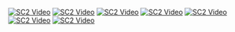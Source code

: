 
[![SC2 Video](https://img.youtube.com/vi/yBsWza2039o/0.jpg)](https://www.youtube.com/watch?v=yBsWza2039o)
[![SC2 Video](https://img.youtube.com/vi/JEiIIjX10zE/0.jpg)](https://www.youtube.com/watch?v=JEiIIjX10zE&list=PLqOiaH9id5qtD7h8Zwu1abjKULtVq0nQA&index=3)
[![SC2 Video](https://img.youtube.com/vi/OgTn8ZYZwEU/0.jpg)](https://www.youtube.com/watch?v=OgTn8ZYZwEU&list=PLqOiaH9id5quh5Dph5yuXfdHVGe1LrKvT&index=1)
[![SC2 Video](https://img.youtube.com/vi/1BfCnjr_Vjg/0.jpg)](https://www.youtube.com/watch?v=1BfCnjr_Vjg)
[![SC2 Video](https://img.youtube.com/vi/u_0Vzmj1Bxo/0.jpg)](https://www.youtube.com/watch?v=u_0Vzmj1Bxo)
[![SC2 Video](https://img.youtube.com/vi/APH6Nrar27w/0.jpg)](https://www.youtube.com/watch?v=APH6Nrar27w&list=PLYwpaL_SFmcB8fDd64B8SkJiPpEIzpCzC&index=1)
[![SC2 Video](https://img.youtube.com/vi/lVh9GUt69Ms/0.jpg)](https://www.youtube.com/watch?v=lVh9GUt69Ms&list=PLYwpaL_SFmcB8fDd64B8SkJiPpEIzpCzC&index=2)


